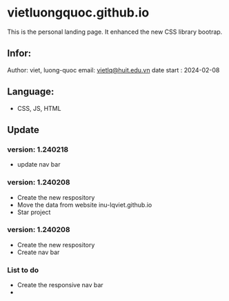# vietluongquoc.github.io

This is the personal landing page. It enhanced the new CSS library bootrap.

## Infor:
Author: viet, luong-quoc
email: vietlq@huit.edu.vn
date start : 2024-02-08

## Language:
- CSS, JS, HTML

## Update
### version: 1.240218
- update nav bar 

### version: 1.240208
- Create the new respository
- Move the data from website inu-lqviet.github.io
- Star project

### version: 1.240208
- Create the new respository
- Create nav bar

### List to do
- Create the responsive nav bar
- 

